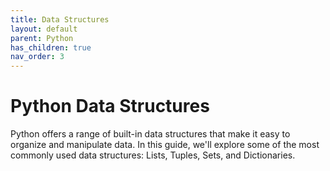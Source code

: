```yaml
---
title: Data Structures
layout: default
parent: Python
has_children: true
nav_order: 3
---
```


# Python Data Structures

Python offers a range of built-in data structures that make it easy to organize and manipulate data. In this guide, we'll explore some of the most commonly used data structures: Lists, Tuples, Sets, and Dictionaries.